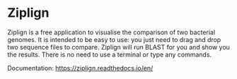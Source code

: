 # Ziplign

Ziplign is a free application to visualise the comparison of two bacterial genomes.
It is intended to be easy to use: you just need to drag and drop two sequence
files to compare. Ziplign will run BLAST for you and show you the results.
There is no need to use a terminal or type any commands.

Documentation: https://ziplign.readthedocs.io/en/
